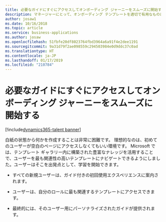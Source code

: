 ```yaml
---
title: 必要なガイドにすぐにアクセスしてオンボーディング ジャーニーをスムーズに開始する
description: マネージャーにとって、オンボーディング テンプレートを適切で有用なものにすることは重要です。
author: josaw1
ms.date: 10/16/2018
ms.topic: article
ms.service: business-applications
ms.author: josaw
ms.openlocfilehash: 51fbfe20df8023764fbd3964a6a91f4e2dee1191
ms.sourcegitcommit: 9a31d79f2ae098559c294503984e0d9ddc37c0ad
ms.translationtype: HT
ms.contentlocale: ja-JP
ms.lasthandoff: 01/17/2019
ms.locfileid: "210784"
---
```

#  <a name="jumpstart-your-onboard-journey-through-a-quick-zero-to-guide-experience"></a>必要なガイドにすぐにアクセスしてオンボーディング ジャーニーをスムーズに開始する


[!include[dynamics365-talent banner](../../includes/dynamics365-talent.md)]

白紙の状態から何かを作成することは非常に困難です。 理想的なのは、初めてのユーザーが空白のページにアクセスしなくてもいい環境です。 Microsoft では、テンプレート ギャラリー内に構築された豊富なナレッジを活用することで、ユーザーを最も関連性の高いテンプレートにナビゲートできるようにしました。ユーザーはそこを出発点として、学習を開始できます。

-   すべての新規ユーザーは、ガイド付きの初回使用エクスペリエンスに案内されます。

-   ユーザーは、自分のロールに最も関連するテンプレートにアクセスできます。

-   最終的には、そのユーザー用にパーソナライズされたガイドが提供されます。
